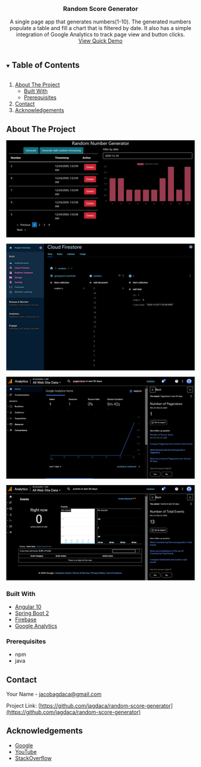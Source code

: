 
<br />
<p align="center">

  <h3 align="center">Random Score Generator</h3>

  <p align="center">
    A single page app that generates numbers(1-10). The generated numbers populate a table and fill a chart that is filtered by date. It also has a simple integration of Google Analytics to track page view and button clicks.
    <br />
    <a href="https://youtu.be/fXIFXBLsZwE">View Quick Demo</a>
  </p>
</p>



<!-- TABLE OF CONTENTS -->
<details open="open">
  <summary><h2 style="display: inline-block">Table of Contents</h2></summary>
  <ol>
    <li>
      <a href="#about-the-project">About The Project</a>
      <ul>
        <li><a href="#built-with">Built With</a></li>
        <li><a href="#prerequisites">Prerequisites</a></li>
      </ul>
    </li>
    <li><a href="#contact">Contact</a></li>
    <li><a href="#acknowledgements">Acknowledgements</a></li>
  </ol>
</details>



<!-- ABOUT THE PROJECT -->
## About The Project

![ui-screenshot](https://github.com/jagdaca/random-number-generator/blob/main/blob/ui.png?raw=true)

![firebase-screenshot](https://github.com/jagdaca/random-number-generator/blob/main/blob/firebase.png?raw=true)

![ga-pageviews-screenshot](https://github.com/jagdaca/random-number-generator/blob/main/blob/GA-pageviews.png?raw=true)

![ga-events-screenshot](https://github.com/jagdaca/random-number-generator/blob/main/blob/GA-events.png?raw=true)


### Built With

* [Angular 10](https://angular.io/)
* [Spring Boot 2](https://spring.io/projects/spring-boot)
* [Firebase](https://firebase.google.com/)
* [Google Analytics](https://analytics.google.com/analytics/web/#/)

### Prerequisites

* npm
* java



<!-- CONTACT -->
## Contact

Your Name - jacobagdaca@gmail.com

Project Link: [https://github.com/jagdaca/random-score-generator](https://github.com/jagdaca/random-score-generator)



<!-- ACKNOWLEDGEMENTS -->
## Acknowledgements

* [Google](https://www.google.com/)
* [YouTube](https://www.youtube.com/watch?v=dQw4w9WgXcQ&ab_channel=RickAstleyVEVO)
* [StackOverflow](https://stackoverflow.com/search?q=how+to+program&s=8d10fbde-eda2-44e2-9f47-c211996d723e)






<!-- MARKDOWN LINKS & IMAGES -->
<!-- https://www.markdownguide.org/basic-syntax/#reference-style-links -->
[contributors-shield]: https://img.shields.io/github/contributors/github_username/repo.svg?style=for-the-badge
